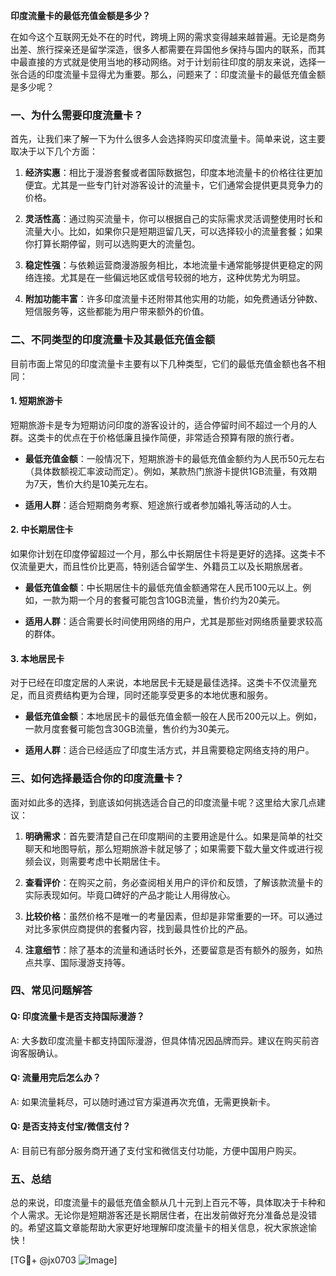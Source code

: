 **印度流量卡的最低充值金额是多少？**

在如今这个互联网无处不在的时代，跨境上网的需求变得越来越普遍。无论是商务出差、旅行探亲还是留学深造，很多人都需要在异国他乡保持与国内的联系，而其中最直接的方式就是使用当地的移动网络。对于计划前往印度的朋友来说，选择一张合适的印度流量卡显得尤为重要。那么，问题来了：印度流量卡的最低充值金额是多少呢？

### 一、为什么需要印度流量卡？

首先，让我们来了解一下为什么很多人会选择购买印度流量卡。简单来说，这主要取决于以下几个方面：

1. **经济实惠**：相比于漫游套餐或者国际数据包，印度本地流量卡的价格往往更加便宜。尤其是一些专门针对游客设计的流量卡，它们通常会提供更具竞争力的价格。
   
2. **灵活性高**：通过购买流量卡，你可以根据自己的实际需求灵活调整使用时长和流量大小。比如，如果你只是短期逗留几天，可以选择较小的流量套餐；如果你打算长期停留，则可以选购更大的流量包。

3. **稳定性强**：与依赖运营商漫游服务相比，本地流量卡通常能够提供更稳定的网络连接。尤其是在一些偏远地区或信号较弱的地方，这种优势尤为明显。

4. **附加功能丰富**：许多印度流量卡还附带其他实用的功能，如免费通话分钟数、短信服务等，这些都能为用户带来额外的价值。

### 二、不同类型的印度流量卡及其最低充值金额

目前市面上常见的印度流量卡主要有以下几种类型，它们的最低充值金额也各不相同：

#### 1. **短期旅游卡**
   短期旅游卡是专为短期访问印度的游客设计的，适合停留时间不超过一个月的人群。这类卡的优点在于价格低廉且操作简便，非常适合预算有限的旅行者。

   - **最低充值金额**：一般情况下，短期旅游卡的最低充值金额约为人民币50元左右（具体数额视汇率波动而定）。例如，某款热门旅游卡提供1GB流量，有效期为7天，售价大约是10美元左右。
   
   - **适用人群**：适合短期商务考察、短途旅行或者参加婚礼等活动的人士。

#### 2. **中长期居住卡**
   如果你计划在印度停留超过一个月，那么中长期居住卡将是更好的选择。这类卡不仅流量更大，而且性价比更高，特别适合留学生、外籍员工以及长期旅居者。

   - **最低充值金额**：中长期居住卡的最低充值金额通常在人民币100元以上。例如，一款为期一个月的套餐可能包含10GB流量，售价约为20美元。
   
   - **适用人群**：适合需要长时间使用网络的用户，尤其是那些对网络质量要求较高的群体。

#### 3. **本地居民卡**
   对于已经在印度定居的人来说，本地居民卡无疑是最佳选择。这类卡不仅流量充足，而且资费结构更为合理，同时还能享受更多的本地优惠和服务。

   - **最低充值金额**：本地居民卡的最低充值金额一般在人民币200元以上。例如，一款月度套餐可能包含30GB流量，售价约为30美元。
   
   - **适用人群**：适合已经适应了印度生活方式，并且需要稳定网络支持的用户。

### 三、如何选择最适合你的印度流量卡？

面对如此多的选择，到底该如何挑选适合自己的印度流量卡呢？这里给大家几点建议：

1. **明确需求**：首先要清楚自己在印度期间的主要用途是什么。如果是简单的社交聊天和地图导航，那么短期旅游卡就足够了；如果需要下载大量文件或进行视频会议，则需要考虑中长期居住卡。

2. **查看评价**：在购买之前，务必查阅相关用户的评价和反馈，了解该款流量卡的实际表现如何。毕竟口碑好的产品才能让人用得放心。

3. **比较价格**：虽然价格不是唯一的考量因素，但却是非常重要的一环。可以通过对比多家供应商提供的套餐内容，找到最具性价比的产品。

4. **注意细节**：除了基本的流量和通话时长外，还要留意是否有额外的服务，如热点共享、国际漫游支持等。

### 四、常见问题解答

#### Q: 印度流量卡是否支持国际漫游？
A: 大多数印度流量卡都支持国际漫游，但具体情况因品牌而异。建议在购买前咨询客服确认。

#### Q: 流量用完后怎么办？
A: 如果流量耗尽，可以随时通过官方渠道再次充值，无需更换新卡。

#### Q: 是否支持支付宝/微信支付？
A: 目前已有部分服务商开通了支付宝和微信支付功能，方便中国用户购买。

### 五、总结

总的来说，印度流量卡的最低充值金额从几十元到上百元不等，具体取决于卡种和个人需求。无论你是短期游客还是长期居住者，在出发前做好充分准备总是没错的。希望这篇文章能帮助大家更好地理解印度流量卡的相关信息，祝大家旅途愉快！

[TG💪+ @jx0703 ![Image](https://github.com/user-attachments/assets/dbca1d08-cadb-493c-b0ec-ad6f7a83f270)]